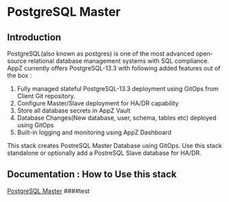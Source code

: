 # PostgreSQL Master

## Introduction

PostgreSQL(also known as postgres) is one of the most advanced open-source relational database management systems with SQL compliance. AppZ currently offers PostgreSQL-13.3 with following added features out of the box :

1. Fully managed stateful PostgreSQL-13.3 deployment using GitOps from Client Git repository.
1. Configure Master/Slave deployment for HA/DR capability
1. Store all database secrets in AppZ Vault
1. Database Changes(New database, user, schema, tables etc) deployed using GitOps
1. Built-in logging and monitoring using AppZ Dashboard

This stack creates PostreSQL Master Database using GitOps. Use this stack standalone or optionally add a PostreSQL Slave database for HA/DR.

## Documentation : How to Use this stack
[PostgreSQL Master](https://docs.ecloudcontrol.com/postgres-master/) 
####test
